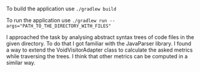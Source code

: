 To build the application use `./gradlew build`

To run the application use `./gradlew run --args="PATH_TO_THE_DIRECTORY_WITH_FILES"`

I approached the task by analysing abstract syntax trees of code files in the given directory.
To do that I got familiar with the JavaParser library.
I found a way to extend the VoidVisitorAdapter class to calculate the asked metrics while traversing the trees.
I think that other metrics can be computed in a similar way.